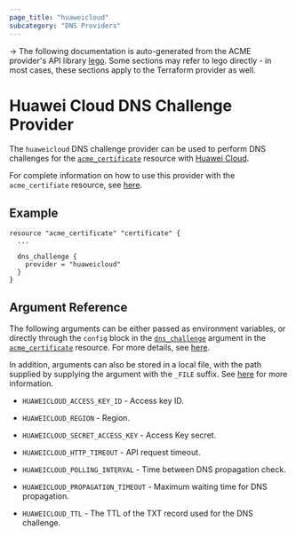 ```yaml
---
page_title: "huaweicloud"
subcategory: "DNS Providers"
---
```


-> The following documentation is auto-generated from the ACME
provider's API library [lego](https://go-acme.github.io/lego/).  Some
sections may refer to lego directly - in most cases, these sections
apply to the Terraform provider as well.

# Huawei Cloud DNS Challenge Provider

The `huaweicloud` DNS challenge provider can be used to perform DNS challenges for
the [`acme_certificate`][resource-acme-certificate] resource with
[Huawei Cloud](https://huaweicloud.com).

[resource-acme-certificate]: ../resources/certificate.md

For complete information on how to use this provider with the `acme_certifiate`
resource, see [here][resource-acme-certificate-dns-challenges].

[resource-acme-certificate-dns-challenges]: ../resources/certificate.md#using-dns-challenges

## Example

```hcl
resource "acme_certificate" "certificate" {
  ...

  dns_challenge {
    provider = "huaweicloud"
  }
}
```
## Argument Reference

The following arguments can be either passed as environment variables, or
directly through the `config` block in the
[`dns_challenge`][resource-acme-certificate-dns-challenge-arg] argument in the
[`acme_certificate`][resource-acme-certificate] resource. For more details, see
[here][resource-acme-certificate-dns-challenges].

[resource-acme-certificate-dns-challenge-arg]: ../resources/certificate.md#dns_challenge

In addition, arguments can also be stored in a local file, with the path
supplied by supplying the argument with the `_FILE` suffix. See
[here][acme-certificate-file-arg-example] for more information.

[acme-certificate-file-arg-example]: ../resources/certificate.md#using-variable-files-for-provider-arguments

* `HUAWEICLOUD_ACCESS_KEY_ID` - Access key ID.
* `HUAWEICLOUD_REGION` - Region.
* `HUAWEICLOUD_SECRET_ACCESS_KEY` - Access Key secret.

* `HUAWEICLOUD_HTTP_TIMEOUT` - API request timeout.
* `HUAWEICLOUD_POLLING_INTERVAL` - Time between DNS propagation check.
* `HUAWEICLOUD_PROPAGATION_TIMEOUT` - Maximum waiting time for DNS propagation.
* `HUAWEICLOUD_TTL` - The TTL of the TXT record used for the DNS challenge.



